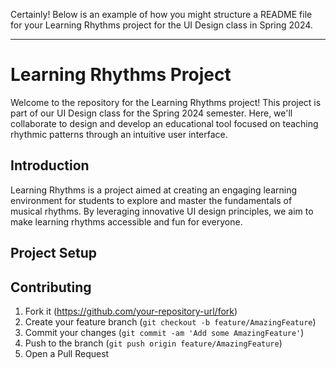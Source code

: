 Certainly! Below is an example of how you might structure a README file for your Learning Rhythms project for the UI Design class in Spring 2024.

---

# Learning Rhythms Project
Welcome to the repository for the Learning Rhythms project! This project is part of our UI Design class for the Spring 2024 semester. Here, we'll collaborate to design and develop an educational tool focused on teaching rhythmic patterns through an intuitive user interface.

## Introduction
Learning Rhythms is a project aimed at creating an engaging learning environment for students to explore and master the fundamentals of musical rhythms. By leveraging innovative UI design principles, we aim to make learning rhythms accessible and fun for everyone.

## Project Setup


## Contributing
1. Fork it (https://github.com/your-repository-url/fork)
2. Create your feature branch (`git checkout -b feature/AmazingFeature`)
3. Commit your changes (`git commit -am 'Add some AmazingFeature'`)
4. Push to the branch (`git push origin feature/AmazingFeature`)
5. Open a Pull Request
